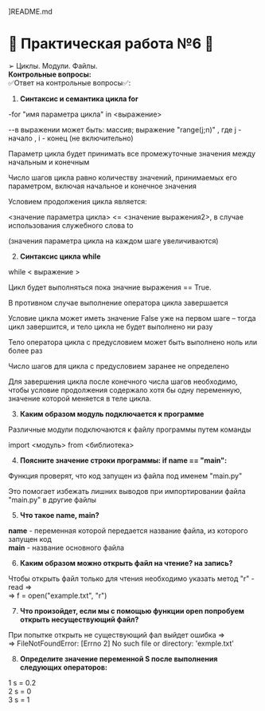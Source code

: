 ]README.md
# 🛑 Практическая работа №6 🛑
  ➢ Циклы. Модули. Файлы.  
__Контрольные вопросы:__  
✅Ответ на контрольные вопросы✅:  

  
1. __Cинтаксис и семантика цикла for__  

-for "имя параметра цикла" in <выражение>  
  
--в выражении может быть: массив; выражение "range(j;n)" , где j -  начало , i - конец (не включительно)  
  
Параметр цикла будет принимать все промежуточные значения между начальным и конечным  
  
Число шагов цикла равно количеству значений, принимаемых его параметром, включая начальное и конечное значения  
  
Условием продолжения цикла является:  
  
<значение параметра цикла> <= <значение выражения2>, в случае использования служебного слова to  
  
(значения параметра цикла на каждом шаге увеличиваются)  


2. __Синтаксис цикла while__  

while  < выражение  >   
  
Цикл будет выполняться пока значние выражения  == True.  
  
В противном случае выполнение оператора цикла завершается  

Условие цикла может иметь значение False уже на первом шаге – тогда цикл завершится, и тело цикла не будет выполнено ни разу
  
Тело оператора цикла с предусловием может быть выполнено ноль или более раз  
  
Число шагов для цикла с предусловием заранее не определено  
  
Для завершения цикла после конечного числа шагов необходимо, чтобы условие продолжения содержало хотя бы одну переменную, значение которой меняется в теле цикла.  

3. __Каким образом модуль подключается к программе__  

Различные модули подключаются к файлу программы путем команды  
  
import <модуль> from <библиотека>  


4. __Поясните значение строки программы: if __name__ == "__main__":__  

Функция проверят, что код запущен из файла под  именем "main.py"  
  
Это помогает избежать лишних выводов при импортировании файла "main.py" в другие файлы  

  
5. __Что такое __name__, __main__?__ 

 __name__ - переменная которой передается название файла, из которого запущен код  
  __main__ - название основного файла  
 

6. __Каким образом можно открыть файл на чтение? на запись?__

Чтобы открыть файл только для чтения необходимо указать  метод "r" - read =>  
=> f = open("example.txt", "r")  

  
7. __Что произойдет, если мы с помощью функции open попробуем открыть несуществующий файл?__

При попытке открыть не существующий фал выйдет ошибка =>  
=> FileNotFoundError: [Errno 2] No such file or directory: 'exmple.txt'  

8.   __Определите значение переменной S после выполнения следующих операторов:__ 

 1 s = 0.2  
 2 s = 0  
 3 s = 1  
